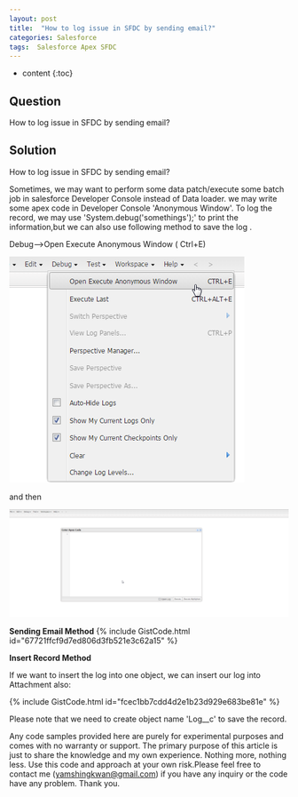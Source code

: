 ```yaml
---
layout: post
title:  "How to log issue in SFDC by sending email?"
categories: Salesforce
tags:  Salesforce Apex SFDC
---
```

* content
{:toc}

## Question

How to log issue in SFDC by sending email?






## Solution


How to log issue in SFDC by sending email?

Sometimes, we may want to perform some data patch/execute  some batch job in salesforce Developer Console instead of Data loader. we may write some apex code in Developer Console 'Anonymous Window'. To log the record, we may use 'System.debug('somethings');' to print the information,but we can also use following method to save the log .

Debug-->Open Execute Anonymous Window ( Ctrl+E)  

![alt tag](https://raw.githubusercontent.com/TonyRenHK/Demo/master/Blog/2016-11-10%2013_50_48-Force.com%20Developer%20Console.png)


and then

![alt tag](https://raw.githubusercontent.com/TonyRenHK/Demo/master/Blog/2016-11-10%2013_51_15-Force.com%20Developer%20Console.png)


**Sending Email Method**
{% include GistCode.html id="67721ffcf9d7ed806d3fb521e3c62a15" %}

**Insert Record Method**

If we want to insert the log into one object, we can insert our log into Attachment also:


{% include GistCode.html id="fcec1bb7cdd4d2e1b23d929e683be81e" %}

Please note that we need to create object name 'Log__c' to save the record.

Any code samples provided here are purely for experimental purposes and comes with no warranty or support.  The primary purpose of this article is just to share the knowledge and my own experience. Nothing more, nothing less. Use this code and approach at your own risk.Please feel free to contact me (yamshingkwan@gmail.com) if you have any inquiry or the code have any problem. Thank you.

